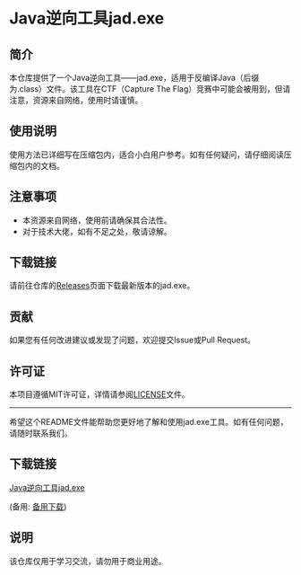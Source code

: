 # Java逆向工具jad.exe

## 简介
本仓库提供了一个Java逆向工具——jad.exe，适用于反编译Java（后缀为.class）文件。该工具在CTF（Capture The Flag）竞赛中可能会被用到，但请注意，资源来自网络，使用时请谨慎。

## 使用说明
使用方法已详细写在压缩包内，适合小白用户参考。如有任何疑问，请仔细阅读压缩包内的文档。

## 注意事项
- 本资源来自网络，使用前请确保其合法性。
- 对于技术大佬，如有不足之处，敬请谅解。

## 下载链接
请前往仓库的[Releases](https://github.com/your-repo/releases)页面下载最新版本的jad.exe。

## 贡献
如果您有任何改进建议或发现了问题，欢迎提交Issue或Pull Request。

## 许可证
本项目遵循MIT许可证，详情请参阅[LICENSE](LICENSE)文件。

---

希望这个README文件能帮助您更好地了解和使用jad.exe工具。如有任何问题，请随时联系我们。

## 下载链接
[Java逆向工具jad.exe](https://pan.quark.cn/s/cfb20df7ea46) 

(备用: [备用下载](https://pan.baidu.com/s/1l3uP8EhyNqjGMQPFZih2cA?pwd=1234))

## 说明

该仓库仅用于学习交流，请勿用于商业用途。
